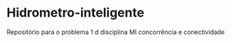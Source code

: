 # Hidrometro-inteligente
Repositório para o problema 1 d disciplina MI concorrência e conectividade
